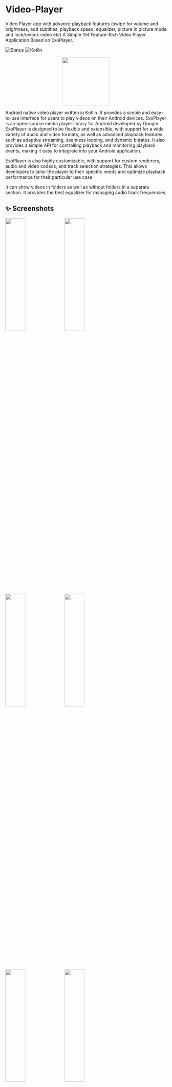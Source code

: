 # Video-Player
Video Player app with advance playback features (swipe for volume and brightness, add subtitles, playback speed, equalizer, picture in picture mode and lock/unlock video etc)
A Simple Yet Feature-Rich Video Player Application Based on ExoPlayer.

![Status](https://img.shields.io/badge/Status-Active-brightgreen)  ![Kotlin](https://img.shields.io/badge/Kotlin-100%25-brightgreen)

<div align="center">

<img src="https://i.ibb.co/RTh1c7y/video-player.png" height="150" />

</div>



Android native video player written in Kotlin. It provides a simple and easy-to-use interface for users to play videos on their Android devices.
ExoPlayer is an open-source media player library for Android developed by Google. ExoPlayer is designed to be flexible and extensible, with support for a wide variety of audio and video formats, as well as advanced playback features such as adaptive streaming, seamless looping, and dynamic bitrates. It also provides a simple API for controlling playback and monitoring playback events, making it easy to integrate into your Android application.

ExoPlayer is also highly customizable, with support for custom renderers, audio and video codecs, and track selection strategies. This allows developers to tailor the player to their specific needs and optimize playback performance for their particular use case.

It can show videos in folders as well as without folders in a separate section. It provides the best equalizer for managing audio track frequencies.

## ✨ Screenshots

<kbd>
  <img src="https://i.ibb.co/m5L5D9Y/Screenshot-20241105-121024.jpg" width=35% height=30%/>
  <img src="https://i.ibb.co/bPt88cr/Screenshot-20241105-121118.jpg" width=35% height=30%/>
  <img src="https://i.ibb.co/GxWWfCX/Screenshot-20241105-121123.jpg" width=35% height=30%/>
  <img src="https://i.ibb.co/DKTsYnG/Screenshot-20241105-121127.jpg" width=35% height=30%/>
  <img src="https://i.ibb.co/PjST5LZ/Screenshot-20241105-121131.jpg" width=35% height=30%/>
  <img src="https://i.ibb.co/tQmFT3j/Screenshot-20241105-122015.jpg" width=35% height=30%/>
  <img src="https://i.ibb.co/4MDXdP8/Screenshot-20241105-124620.jpg" width=35% height=30%/>
  <img src="https://i.ibb.co/8m2FtJZ/Screenshot-20241105-122117.jpg" width=35% height=30%/>
  <img src="https://i.ibb.co/Byqcb6G/Screenshot-20241105-122150.jpg" width=35% height=30%/>
  <img src="https://i.ibb.co/VqkSqLz/Screenshot-20241105-122210.jpg" width=35% height=30%/>
  <img src="https://i.ibb.co/KhkPtqb/Screenshot-20241105-122218.jpg" width=35% height=30%/>
  <img src="https://i.ibb.co/4TGZBhq/Screenshot-20241105-122416.jpg" width=35% height=30%/>
  <img src="https://i.ibb.co/KLcqyMT/Screenshot-20241105-122945.jpg" width=35% height=30%/>
</kbd>

---

## ✨ Features

- Native Android app with simple and **easy-to-use interface**.
- **Double Tap** to fast-forward or rewind.
- Swipe **right** to adjust brightness.
- Swipe **left** to adjust volume.
- Completely free and **open source and without any ads** or excessive permissions.
- **Full-Screen Player** with notch support (overridden).
- **Sleep Timer** for auto-shutdown.
- **Audio Booster** to enhance sound.
- **Media picker** with tree, folder and file view modes
- Select **Subtitles** and **Audio Tracks**.
- Custom **Themes Selection**.
- **Share** Videos with friends.
- Properties of video **(video name, path, size, length, duration, resolution)**.
- **Lock and unLock video**.
- **Picture in Picture mode** for playing video in small window.
- **Swipe to Refresh** UI.
- **Sort Video** files by name, date, length and size in Ascending or Descending order.
- **Search Video with Name**.
- **Background Video Playback**.
- Manage videos with **Delete**, **Rename**, and **Share** features.
- Clean UI with **Material Design Widgets**.
- Play **Online Videos** via URL or link.
- **In-built YouTube Integration** using custom Chrome tabs.
- Full **Android 13 & 14 Permission Handling**.
- **And much more...**

This is the app to meet all the requirements of the media player and along with attractive UI will bring you the best experience.

## 💡 Note

This project is much more improved and optimized It includes new features and better performance.

## :heart: Support My Projects 
However, if you get some profit from this or just want to encourage me to continue creating stuff, there are few ways you can do it. :coffee: :hamburger: :fries: :apple:

* Starring: You may give a star or share the projects you like.

Support it by joining stargazers to this. ⭐

Also, [follow me on GitHub](https://github.com/SultanAyubi360) for my next creations! 🤩

